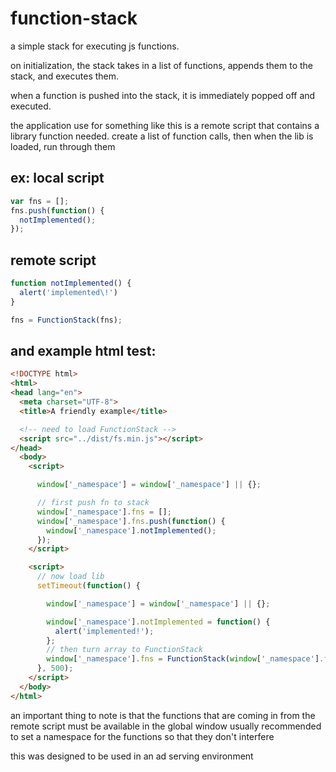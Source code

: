 function-stack
==============

a simple stack for executing js functions.

on initialization, the stack takes in a list of functions,
appends them to the stack, and executes them.

when a function is pushed into the stack, it is immediately popped off
and executed.

the application use for something like this is a remote script that contains a
library function needed. create a list of function calls, then when the lib is 
loaded, run through them


ex:
local script
------------

```javascript
var fns = [];
fns.push(function() {
  notImplemented();
});
```
remote script
-------------

```javascript
function notImplemented() {
  alert('implemented\!')
}

fns = FunctionStack(fns);
```

and example html test:
----------------------
```html
<!DOCTYPE html>
<html>
<head lang="en">
  <meta charset="UTF-8">
  <title>A friendly example</title>

  <!-- need to load FunctionStack -->
  <script src="../dist/fs.min.js"></script>
</head>
  <body>
    <script>

      window['_namespace'] = window['_namespace'] || {};

      // first push fn to stack
      window['_namespace'].fns = [];
      window['_namespace'].fns.push(function() {
        window['_namespace'].notImplemented();
      });
    </script>

    <script>
      // now load lib
      setTimeout(function() {

        window['_namespace'] = window['_namespace'] || {};

        window['_namespace'].notImplemented = function() {
          alert('implemented!');
        };
        // then turn array to FunctionStack
        window['_namespace'].fns = FunctionStack(window['_namespace'].fns);
      }, 500);
    </script>
  </body>
</html>
```

an important thing to note is that the functions that are coming
in from the remote script must be available in the global window
usually recommended to set a namespace for the functions so that
they don't interfere

this was designed to be used in an ad serving environment